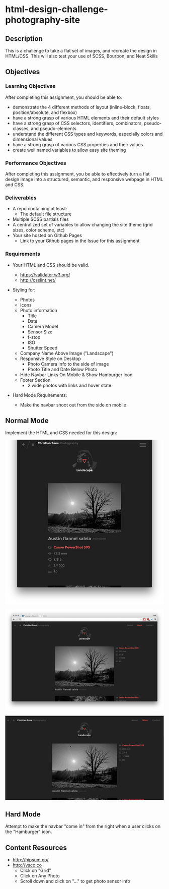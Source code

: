 # html-design-challenge-photography-site

## Description

This is a challenge to take a flat set of images, and recreate the design in HTML/CSS.
This will also test your use of SCSS, Bourbon, and Neat Skills

## Objectives

### Learning Objectives

After completing this assignment, you should be able to:

- demonstrate the 4 different methods of layout (inline-block, floats, position/absolute, and flexbox)
- have a strong grasp of various HTML elements and their default styles
- have a strong grasp of CSS selectors, identifiers, combinators, pseudo-classes, and pseudo-elements
- understand the different CSS types and keywords, especially colors and dimensional values
- have a strong grasp of various CSS properties and their values
- create well named variables to allow easy site theming

### Performance Objectives

After completing this assignment, you be able to effectively turn a flat design image into a structured, semantic, and responsive webpage in HTML and CSS.

### Deliverables

* A repo containing at least:
    * The default file structure
* Multiple SCSS partials files
* A centralized set of variables to allow changing the site theme (grid sizes, color scheme, etc)
* Your site hosted on Github Pages
    - Link to your Github pages in the Issue for this assignment

### Requirements

* Your HTML and CSS should be valid.
    - https://validator.w3.org/
    - http://csslint.net/
* Styling for:
    - Photos
    - Icons
    - Photo information
        + Title
        + Date
        + Camera Model
        + Sensor Size
        + f-stop
        + ISO
        + Shutter Speed
    - Company Name Above Image ("Landscape")
    - Responsive Style on Desktop
        + Photo Camera Info to the side of image
        + Photo Title and Date Below Photo
    + Hide Navbar Links On Mobile & Show Hamburger Icon
    + Footer Section
        * 2 wide photos with links and hover state

* Hard Mode Requirements:
    - Make the navbar shoot out from the side on mobile

## Normal Mode

Implement the HTML and CSS needed for this design:

![](./1.png)

![](./2.png)

![](./1.gif)

## Hard Mode

Attempt to make the navbar "come in" from the right when a user clicks on the "Hamburger" icon.

## Content Resources

* http://hipsum.co/
* http://vsco.co
   * Click on "Grid"
   * Click on Any Photo
   * Scroll down and click on "..." to get photo sensor info
